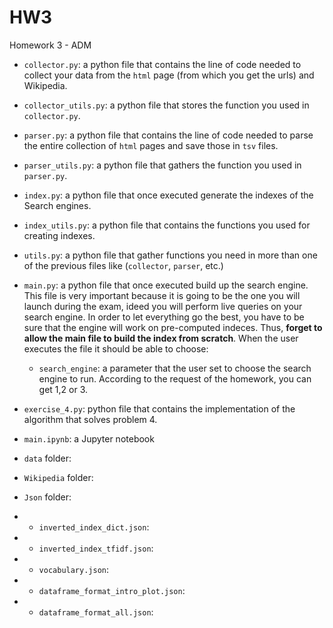 # HW3
 Homework 3 - ADM


 * `collector.py`: a python file that contains the line of code needed to collect your data from the `html` page (from which you get the urls) and Wikipedia.
 * `collector_utils.py`: a python file that stores the function you used in `collector.py`.
 * `parser.py`: a python file that contains the line of code needed to parse the entire collection of `html` pages and save those in `tsv` files.
 * `parser_utils.py`: a python file that gathers the function you used in `parser.py`.
 * `index.py`: a python file that once executed generate the indexes of the Search engines.
 * `index_utils.py`: a python file that contains the functions you used for creating indexes.
 * `utils.py`: a python file that gather functions you need in more than one of the previous files like (`collector`, `parser`, etc.)
 * `main.py`: a python file that once executed build up the search engine. This file is very important because it is going to be the one you will launch during the exam, ideed you will perform live queries on your search engine. In order to let everything go the best, you have to be sure that the engine will work on pre-computed indeces. Thus, **forget to allow the main file to build the index from scratch**. When the user executes the file it should be able to choose:
 	* `search_engine`: a parameter that the user set to choose the search engine to run. According to the request of the homework, you can get 1,2 or 3.
 * `exercise_4.py`: python file that contains the implementation of the algorithm that solves problem 4.

 * `main.ipynb`: a Jupyter notebook

 * `data` folder:
 * `Wikipedia` folder:
 * `Json` folder:
* * `inverted_index_dict.json`:
* * `inverted_index_tfidf.json`:
* * `vocabulary.json`:
* * `dataframe_format_intro_plot.json`:
* * `dataframe_format_all.json`:
